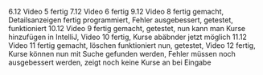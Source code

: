 6.12 Video 5 fertig
7.12 Video 6 fertig
9.12 Video 8 fertig gemacht, Detailsanzeigen fertig programmiert, Fehler ausgebessert, getestet, funktioniert
10.12 Video 9 fertig gemacht, getestet, nun kann man Kurse hinzufügen in IntelliJ, Video 10 fertig, Kurse abäbnder jetzt möglich
11.12 Video 11 fertig gemacht, löschen funktioniert nun, getestet, Video 12 fertig, Kurse können nun mit Suche gefunden werden, Fehler müssen noch ausgebessert werden, zeigt noch keine Kurse an bei Eingabe
